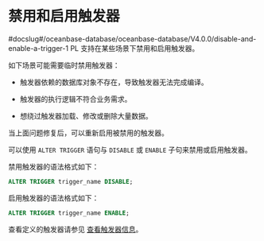 # 禁用和启用触发器
#docslug#/oceanbase-database/oceanbase-database/V4.0.0/disable-and-enable-a-trigger-1
PL 支持在某些场景下禁用和启用触发器。

如下场景可能需要临时禁用触发器：

* 触发器依赖的数据库对象不存在，导致触发器无法完成编译。

* 触发器的执行逻辑不符合业务需求。

* 想绕过触发器加载、修改或删除大量数据。

当上面问题修复后，可以重新启用被禁用的触发器。

可以使用 `ALTER TRIGGER` 语句与 `DISABLE` 或 `ENABLE` 子句来禁用或启用触发器。

禁用触发器的语法格式如下：

```sql
ALTER TRIGGER trigger_name DISABLE;
```

启用触发器的语法格式如下：

```sql
ALTER TRIGGER trigger_name ENABLE;
```

查看定义的触发器请参见 [查看触发器信息](../../../../4.development-guide-refactoring-1/7.pl-reference/3.pl-oracle/8.trigger/5.view-trigger-information.md)。
